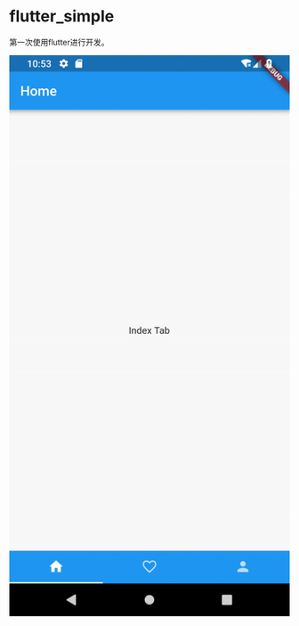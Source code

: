 # flutter_simple

第一次使用flutter进行开发。

![img](https://github.com/Linies/flutter_simple/blob/master/simple.gif)
